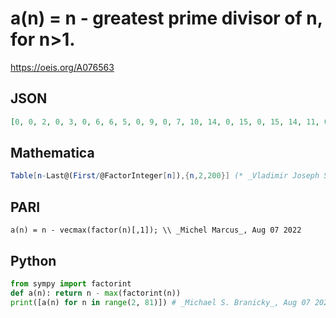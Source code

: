 # a\(n\) \= n \- greatest prime divisor of n, for n\>1\.
https://oeis.org/A076563
## JSON
```JSON
[0, 0, 2, 0, 3, 0, 6, 6, 5, 0, 9, 0, 7, 10, 14, 0, 15, 0, 15, 14, 11, 0, 21, 20, 13, 24, 21, 0, 25, 0, 30, 22, 17, 28, 33, 0, 19, 26, 35, 0, 35, 0, 33, 40, 23, 0, 45, 42, 45, 34, 39, 0, 51, 44, 49, 38, 29, 0, 55, 0, 31, 56, 62, 52, 55, 0, 51, 46, 63, 0, 69, 0, 37, 70, 57, 66, 65, 0, 75]
```
## Mathematica
```Mathematica
Table[n-Last@(First/@FactorInteger[n]),{n,2,200}] (* _Vladimir Joseph Stephan Orlovsky_, Apr 08 2011 *)
```
## PARI
```PARI
a(n) = n - vecmax(factor(n)[,1]); \\ _Michel Marcus_, Aug 07 2022
```
## Python
```Python
from sympy import factorint
def a(n): return n - max(factorint(n))
print([a(n) for n in range(2, 81)]) # _Michael S. Branicky_, Aug 07 2022
```
